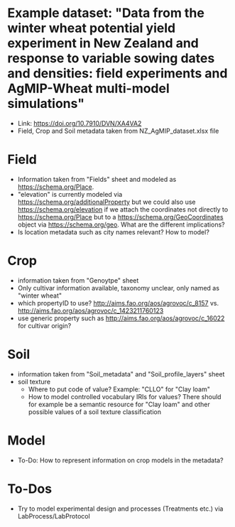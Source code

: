 
# Example dataset: "Data from the winter wheat potential yield experiment in New Zealand and response to variable sowing dates and densities: field experiments and AgMIP-Wheat multi-model simulations"
- Link: https://doi.org/10.7910/DVN/XA4VA2
- Field, Crop and Soil metadata taken from NZ_AgMIP_dataset.xlsx file

# Field 
- Information taken from "Fields" sheet and modeled as https://schema.org/Place.
- "elevation" is currently modeled via https://schema.org/additionalProperty but we could also use https://schema.org/elevation if we attach the coordinates not directly to https://schema.org/Place but to a https://schema.org/GeoCoordinates object via https://schema.org/geo. What are the different implications?
- Is location metadata such as city names relevant? How to model?

# Crop
- information taken from "Genoytpe" sheet
- Only cultivar information available, taxonomy unclear, only named as "winter wheat"
- which propertyID to use? http://aims.fao.org/aos/agrovoc/c_8157 vs. http://aims.fao.org/aos/agrovoc/c_1423211760123
- use generic property such as http://aims.fao.org/aos/agrovoc/c_16022 for cultivar origin?

# Soil
- information taken from "Soil_metadata" and "Soil_profile_layers" sheet
- soil texture
	- Where to put code of value? Example: "CLLO" for "Clay loam"
	- How to model controlled vocabulary IRIs for values? There should for example be a semantic resource for "Clay loam" and other possible values of a soil texture classification

# Model
- To-Do: How to represent information on crop models in the metadata?


 # To-Dos 
 - Try to model experimental design and processes (Treatments etc.) via LabProcess/LabProtocol


